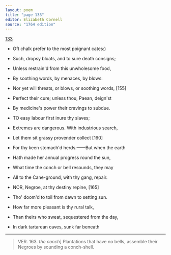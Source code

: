 ```yaml
---
layout: poem
title: "page 133"
editor: Elizabeth Cornell
source: "1764 edition"
---
```



[133]()

- Oft chalk prefer to the most poignant cates:\)
- Such, dropsy bloats, and to sure death consigns;
- Unless restrain'd from this unwholesome food,
- By soothing words, by menaces, by blows:
- Nor yet will threats, or blows, or soothing words, [155]
- Perfect their cure; unless thou, Paean, deign'st
- By medicine's power their cravings to subdue.

- TO easy labour first inure thy slaves;
- Extremes are dangerous. With industrious search,
- Let them sit grassy provender collect [160]
- For thy keen stomach'd herds.——But when the earth
- Hath made her annual progress round the sun,
- What time the conch or bell resounds, they may
- All to the Cane-ground, with thy gang, repair.

- NOR, Negroe, at thy destiny repine, [165]
- Tho' doom'd to toil from dawn to setting sun.
- How far more pleasant is thy rural talk,
- Than theirs who sweat, sequestered from the day,
- In dark tartarean caves, sunk far beneath

---

> VER. 163. *the conch*\] Plantations that have no bells, assemble their Negroes by sounding a conch-shell.  